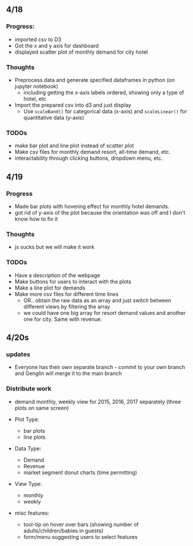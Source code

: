 ## 4/18

### Progress:
 - imported csv to D3
 - Got the x and y axis for dashboard 
 - displayed scatter plot of monthly demand for city hotel

### Thoughts
  - Preprocess data and generate specified dataframes in python (on jupyter notebook)
    - including getting the x-axis labels ordered, showing only a type of hotel, etc
  - Import the prepared csv into d3 and just display 
    - Use `scaleBand()` for categorical data (x-axis) and `scaleLinear()` for quantitative data (y-axis)

### TODOs
  - make bar plot and line plot instead of scatter plot
  - Make csv files for monthly demand resort, all-time demand, etc.
  - interactability through clicking buttons, dropdown menu, etc.


## 4/19

### Progress
 - Made bar plots with hovering effect for monthly hotel demands.
 - got rid of y-axis of the plot because the orientation was off and I don't know how to fix it

### Thoughts
 - js sucks but we will make it work

### TODOs
 - Have a description of the webpage 
 - Make buttons for users to interact with the plots
 - Make a line plot for demands
 - Make more csv files for different time lines
   - OR.. obtain the raw data as an array and just switch between different views by filtering the array
   - we could have one big array for resort demand values and another one for city. Same with revenue. 

## 4/20s

### updates
 - Everyone has their own separate branch - commit to your own branch and Genglin will merge it to the main branch

### Distribute work
 - demand monthly, weekly view for 2015, 2016, 2017 separately (three plots on same screen)

 - Plot Type:
    - bar plots
    - line plots
 - Data Type:
    - Demand 
    - Revenue
    - market segment donut charts (time permitting)
 - View Type:
    - monthly
    - weekly

 - misc features:
    - tool-tip on hover over bars (showing number of adults/children/babies in guests)
    - form/menu suggesting users to select features
